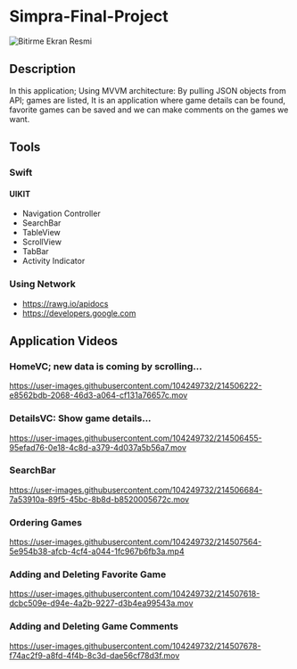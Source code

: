 # Simpra-Final-Project

![Bitirme Ekran Resmi](https://user-images.githubusercontent.com/104249732/214501611-247abf13-ac8c-43cf-9d8b-5eba63eb66c4.png)

## Description

In this application;
Using MVVM architecture: By pulling JSON objects from API; games are listed, It is an application where game details can be found, favorite games can be saved and we can make comments on the games we want.

## Tools

### Swift

#### UIKIT

- Navigation Controller
- SearchBar
- TableView
- ScrollView
- TabBar
- Activity Indicator

### Using Network

- https://rawg.io/apidocs
- https://developers.google.com

## Application Videos

### HomeVC; new data is coming by scrolling...
https://user-images.githubusercontent.com/104249732/214506222-e8562bdb-2068-46d3-a064-cf131a76657c.mov

### DetailsVC: Show game details...
https://user-images.githubusercontent.com/104249732/214506455-95efad76-0e18-4c8d-a379-4d037a5b56a7.mov

### SearchBar
https://user-images.githubusercontent.com/104249732/214506684-7a53910a-89f5-45bc-8b8d-b8520005672c.mov

### Ordering Games
https://user-images.githubusercontent.com/104249732/214507564-5e954b38-afcb-4cf4-a044-1fc967b6fb3a.mp4

### Adding and Deleting Favorite Game
https://user-images.githubusercontent.com/104249732/214507618-dcbc509e-d94e-4a2b-9227-d3b4ea99543a.mov

### Adding and Deleting Game Comments
https://user-images.githubusercontent.com/104249732/214507678-f74ac2f9-a8fd-4f4b-8c3d-dae56cf78d3f.mov
